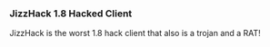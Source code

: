 ### JizzHack 1.8 Hacked Client

JizzHack is the worst 1.8 hack client that also is a trojan and a RAT!
